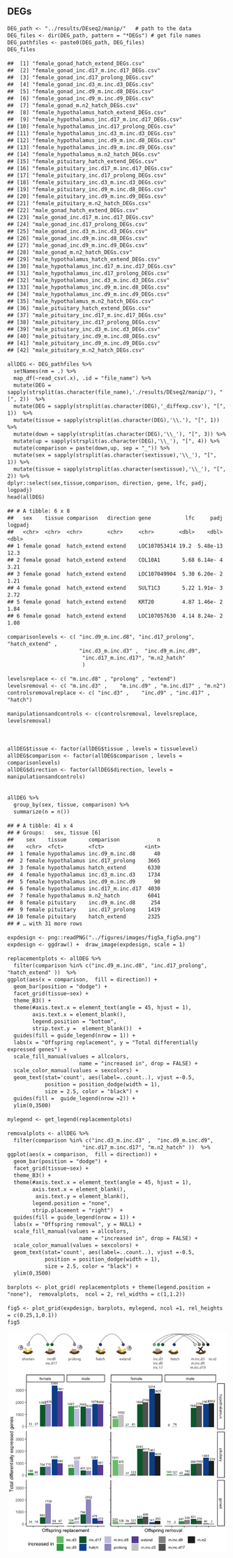 DEGs
----

    DEG_path <- "../results/DEseq2/manip/"   # path to the data
    DEG_files <- dir(DEG_path, pattern = "*DEGs") # get file names
    DEG_pathfiles <- paste0(DEG_path, DEG_files)
    DEG_files

    ##  [1] "female_gonad_hatch_extend_DEGs.csv"            
    ##  [2] "female_gonad_inc.d17_m.inc.d17_DEGs.csv"       
    ##  [3] "female_gonad_inc.d17_prolong_DEGs.csv"         
    ##  [4] "female_gonad_inc.d3_m.inc.d3_DEGs.csv"         
    ##  [5] "female_gonad_inc.d9_m.inc.d8_DEGs.csv"         
    ##  [6] "female_gonad_inc.d9_m.inc.d9_DEGs.csv"         
    ##  [7] "female_gonad_m.n2_hatch_DEGs.csv"              
    ##  [8] "female_hypothalamus_hatch_extend_DEGs.csv"     
    ##  [9] "female_hypothalamus_inc.d17_m.inc.d17_DEGs.csv"
    ## [10] "female_hypothalamus_inc.d17_prolong_DEGs.csv"  
    ## [11] "female_hypothalamus_inc.d3_m.inc.d3_DEGs.csv"  
    ## [12] "female_hypothalamus_inc.d9_m.inc.d8_DEGs.csv"  
    ## [13] "female_hypothalamus_inc.d9_m.inc.d9_DEGs.csv"  
    ## [14] "female_hypothalamus_m.n2_hatch_DEGs.csv"       
    ## [15] "female_pituitary_hatch_extend_DEGs.csv"        
    ## [16] "female_pituitary_inc.d17_m.inc.d17_DEGs.csv"   
    ## [17] "female_pituitary_inc.d17_prolong_DEGs.csv"     
    ## [18] "female_pituitary_inc.d3_m.inc.d3_DEGs.csv"     
    ## [19] "female_pituitary_inc.d9_m.inc.d8_DEGs.csv"     
    ## [20] "female_pituitary_inc.d9_m.inc.d9_DEGs.csv"     
    ## [21] "female_pituitary_m.n2_hatch_DEGs.csv"          
    ## [22] "male_gonad_hatch_extend_DEGs.csv"              
    ## [23] "male_gonad_inc.d17_m.inc.d17_DEGs.csv"         
    ## [24] "male_gonad_inc.d17_prolong_DEGs.csv"           
    ## [25] "male_gonad_inc.d3_m.inc.d3_DEGs.csv"           
    ## [26] "male_gonad_inc.d9_m.inc.d8_DEGs.csv"           
    ## [27] "male_gonad_inc.d9_m.inc.d9_DEGs.csv"           
    ## [28] "male_gonad_m.n2_hatch_DEGs.csv"                
    ## [29] "male_hypothalamus_hatch_extend_DEGs.csv"       
    ## [30] "male_hypothalamus_inc.d17_m.inc.d17_DEGs.csv"  
    ## [31] "male_hypothalamus_inc.d17_prolong_DEGs.csv"    
    ## [32] "male_hypothalamus_inc.d3_m.inc.d3_DEGs.csv"    
    ## [33] "male_hypothalamus_inc.d9_m.inc.d8_DEGs.csv"    
    ## [34] "male_hypothalamus_inc.d9_m.inc.d9_DEGs.csv"    
    ## [35] "male_hypothalamus_m.n2_hatch_DEGs.csv"         
    ## [36] "male_pituitary_hatch_extend_DEGs.csv"          
    ## [37] "male_pituitary_inc.d17_m.inc.d17_DEGs.csv"     
    ## [38] "male_pituitary_inc.d17_prolong_DEGs.csv"       
    ## [39] "male_pituitary_inc.d3_m.inc.d3_DEGs.csv"       
    ## [40] "male_pituitary_inc.d9_m.inc.d8_DEGs.csv"       
    ## [41] "male_pituitary_inc.d9_m.inc.d9_DEGs.csv"       
    ## [42] "male_pituitary_m.n2_hatch_DEGs.csv"

    allDEG <- DEG_pathfiles %>%
      setNames(nm = .) %>% 
      map_df(~read_csv(.x), .id = "file_name") %>% 
      mutate(DEG = sapply(strsplit(as.character(file_name),'./results/DEseq2/manip/'), "[", 2))  %>% 
      mutate(DEG = sapply(strsplit(as.character(DEG),'_diffexp.csv'), "[", 1))  %>% 
      mutate(tissue = sapply(strsplit(as.character(DEG),'\\.'), "[", 1)) %>%
      mutate(down = sapply(strsplit(as.character(DEG),'\\_'), "[", 3)) %>%
      mutate(up = sapply(strsplit(as.character(DEG),'\\_'), "[", 4)) %>%
      mutate(comparison = paste(down,up, sep = "_")) %>%
      mutate(sex = sapply(strsplit(as.character(sextissue),'\\_'), "[", 1)) %>%
      mutate(tissue = sapply(strsplit(as.character(sextissue),'\\_'), "[", 2)) %>%
    dplyr::select(sex,tissue,comparison, direction, gene, lfc, padj, logpadj) 
    head(allDEG)

    ## # A tibble: 6 x 8
    ##   sex    tissue comparison   direction gene           lfc     padj logpadj
    ##   <chr>  <chr>  <chr>        <chr>     <chr>        <dbl>    <dbl>   <dbl>
    ## 1 female gonad  hatch_extend extend    LOC107053414 19.2  5.48e-13   12.3 
    ## 2 female gonad  hatch_extend extend    COL10A1       5.68 6.14e- 4    3.21
    ## 3 female gonad  hatch_extend extend    LOC107049904  5.30 6.20e- 2    1.21
    ## 4 female gonad  hatch_extend extend    SULT1C3       5.22 1.91e- 3    2.72
    ## 5 female gonad  hatch_extend extend    KRT20         4.87 1.46e- 2    1.84
    ## 6 female gonad  hatch_extend extend    LOC107057630  4.14 8.24e- 2    1.08

    comparisonlevels <- c( "inc.d9_m.inc.d8", "inc.d17_prolong", "hatch_extend" , 
                           "inc.d3_m.inc.d3" ,  "inc.d9_m.inc.d9", 
                            "inc.d17_m.inc.d17", "m.n2_hatch" 
                            )

    levelsreplace <- c( "m.inc.d8" , "prolong" , "extend")
    levelsremoval <- c( "m.inc.d3" ,    "m.inc.d9" , "m.inc.d17" , "m.n2")
    controlsremovalreplace <- c( "inc.d3" ,    "inc.d9" , "inc.d17" , "hatch")

    manipulationsandcontrols <- c(controlsremoval, levelsreplace, levelsremoval)



    allDEG$tissue <- factor(allDEG$tissue , levels = tissuelevel)
    allDEG$comparison <- factor(allDEG$comparison , levels = comparisonlevels)
    allDEG$direction <- factor(allDEG$direction, levels = manipulationsandcontrols)


    allDEG %>%
      group_by(sex, tissue, comparison) %>%
      summarize(n = n())

    ## # A tibble: 41 x 4
    ## # Groups:   sex, tissue [6]
    ##    sex    tissue       comparison            n
    ##    <chr>  <fct>        <fct>             <int>
    ##  1 female hypothalamus inc.d9_m.inc.d8      40
    ##  2 female hypothalamus inc.d17_prolong    3665
    ##  3 female hypothalamus hatch_extend       6330
    ##  4 female hypothalamus inc.d3_m.inc.d3    1734
    ##  5 female hypothalamus inc.d9_m.inc.d9      90
    ##  6 female hypothalamus inc.d17_m.inc.d17  4030
    ##  7 female hypothalamus m.n2_hatch         6041
    ##  8 female pituitary    inc.d9_m.inc.d8     254
    ##  9 female pituitary    inc.d17_prolong    1419
    ## 10 female pituitary    hatch_extend       2325
    ## # … with 31 more rows

    expdesign <- png::readPNG("../figures/images/fig5a_fig5a.png")
    expdesign <- ggdraw() +  draw_image(expdesign, scale = 1)

    replacementplots <- allDEG %>%
      filter(comparison %in% c("inc.d9_m.inc.d8", "inc.d17_prolong", "hatch_extend" ))  %>%
    ggplot(aes(x = comparison,  fill = direction)) +
      geom_bar(position = "dodge") +
      facet_grid(tissue~sex) +
      theme_B3() +
      theme(#axis.text.x = element_text(angle = 45, hjust = 1),
            axis.text.x = element_blank(),
            legend.position = "bottom",
            strip.text.y =  element_blank())  +
      guides(fill = guide_legend(nrow = 1)) +
      labs(x = "Offspring replacement", y = "Total differentially expressed genes") +
      scale_fill_manual(values = allcolors,
                           name = "increased in", drop = FALSE) +
      scale_color_manual(values = sexcolors) +
      geom_text(stat='count', aes(label=..count..), vjust =-0.5, 
                position = position_dodge(width = 1),
                size = 2.5, color = "black") +
      guides(fill =  guide_legend(nrow =2)) +
      ylim(0,3500)

    mylegend <- get_legend(replacementplots)

    removalplots <- allDEG %>%
      filter(comparison %in% c("inc.d3_m.inc.d3" ,  "inc.d9_m.inc.d9", 
                            "inc.d17_m.inc.d17", "m.n2_hatch" ))  %>%
    ggplot(aes(x = comparison,  fill = direction)) +
      geom_bar(position = "dodge") +
      facet_grid(tissue~sex) +
      theme_B3() +
      theme(#axis.text.x = element_text(angle = 45, hjust = 1),
            axis.text.x = element_blank(),
             axis.text.y = element_blank(),
            legend.position = "none",
            strip.placement = "right")  +
      guides(fill = guide_legend(nrow = 1)) +
      labs(x = "Offspring removal", y = NULL) +
      scale_fill_manual(values = allcolors,
                           name = "increased in", drop = FALSE) +
      scale_color_manual(values = sexcolors) +
      geom_text(stat='count', aes(label=..count..), vjust =-0.5, 
                position = position_dodge(width = 1),
                size = 2.5, color = "black") +
      ylim(0,3500)

    barplots <- plot_grid( replacementplots + theme(legend.position = "none"),  removalplots,  ncol = 2, rel_widths = c(1,1.2))

    fig5 <- plot_grid(expdesign, barplots, mylegend, ncol =1, rel_heights = c(0.25,1,0.1))
    fig5

![](../figures/fig5-1.png)
